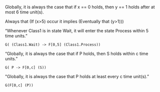Globally, it is always the case that if x == 0 holds, then y == 1 holds after at most 6 time unit(s).










Always that (If (x>5) occur it implies (Eventually that (y>1)))



“Whenever Class1 is in state Wait, it will enter the state Process within 5 time units.”

    G( (Class1.Wait) -> F[0,5] (Class1.Process))


“Globally, it is always the case that if P holds, then S holds within c time units.”

    G( P -> F[0,c] (S))

"Globally, it is always the case that P holds at least every c time unit(s).”

    G(F[0,c] (P))